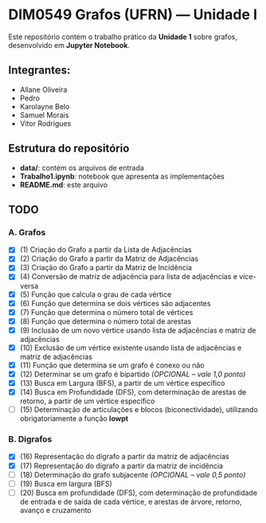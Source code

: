 # DIM0549 Grafos (UFRN) — Unidade I

Este repositório contém o trabalho prático da **Unidade 1** sobre grafos, desenvolvido em **Jupyter Notebook**.  

## Integrantes:
- Allane Oliveira
- Pedro
- Karolayne Belo
- Samuel Morais
- Vitor Rodrigues

## Estrutura do repositório

- **data/**: contém os arquivos de entrada  
- **Trabalho1.ipynb**: notebook que apresenta as implementações 
- **README.md**: este arquivo  

## TODO
### A. Grafos
- [x] (1) Criação do Grafo a partir da Lista de Adjacências  
- [x] (2) Criação do Grafo a partir da Matriz de Adjacências  
- [x] (3) Criação do Grafo a partir da Matriz de Incidência  
- [x] (4) Conversão de matriz de adjacência para lista de adjacências e vice-versa  
- [x] (5) Função que calcula o grau de cada vértice  
- [x] (6) Função que determina se dois vértices são adjacentes  
- [x] (7) Função que determina o número total de vértices  
- [x] (8) Função que determina o número total de arestas  
- [x] (9) Inclusão de um novo vértice usando lista de adjacências e matriz de adjacências  
- [x] (10) Exclusão de um vértice existente usando lista de adjacências e matriz de adjacências  
- [x] (11) Função que determina se um grafo é conexo ou não  
- [x] (12) Determinar se um grafo é bipartido *(OPCIONAL – vale 1,0 ponto)*  
- [x] (13) Busca em Largura (BFS), a partir de um vértice específico  
- [x] (14) Busca em Profundidade (DFS), com determinação de arestas de retorno, a partir de um vértice específico  
- [ ] (15) Determinação de articulações e blocos (biconectividade), utilizando obrigatoriamente a função **lowpt**  

### B. Digrafos
- [x] (16) Representação do dígrafo a partir da matriz de adjacências  
- [x] (17) Representação do dígrafo a partir da matriz de incidência  
- [ ] (18) Determinação do grafo subjacente *(OPCIONAL – vale 0,5 ponto)*  
- [ ] (19) Busca em largura (BFS)  
- [ ] (20) Busca em profundidade (DFS), com determinação de profundidade de entrada e de saída de cada vértice, e arestas de árvore, retorno, avanço e cruzamento  
